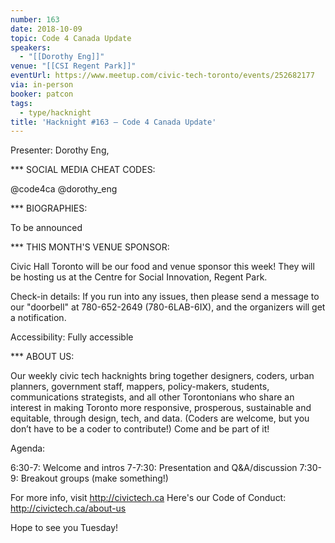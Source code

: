 ```yaml
---
number: 163
date: 2018-10-09
topic: Code 4 Canada Update
speakers:
  - "[[Dorothy Eng]]"
venue: "[[CSI Regent Park]]"
eventUrl: https://www.meetup.com/civic-tech-toronto/events/252682177
via: in-person
booker: patcon
tags:
  - type/hacknight
title: 'Hacknight #163 – Code 4 Canada Update'
---
```


Presenter: Dorothy Eng,

*** SOCIAL MEDIA CHEAT CODES:

@code4ca ‪@dorothy_eng ‬

*** BIOGRAPHIES:

To be announced

*** THIS MONTH'S VENUE SPONSOR:

Civic Hall Toronto will be our food and venue sponsor this week!
They will be hosting us at the Centre for Social Innovation, Regent Park.

Check-in details: If you run into any issues, then please send a message to our "doorbell" at 780-652-2649 (780-6LAB-6IX), and the organizers will get a notification.

Accessibility: Fully accessible

*** ABOUT US:

Our weekly civic tech hacknights bring together designers, coders, urban planners, government staff, mappers, policy-makers, students, communications strategists, and all other Torontonians who share an interest in making Toronto more responsive, prosperous, sustainable and equitable, through design, tech, and data. (Coders are welcome, but you don’t have to be a coder to contribute!) Come and be part of it!

Agenda:

6:30-7: Welcome and intros
7-7:30: Presentation and Q&A/discussion
7:30-9: Breakout groups (make something!)

For more info, visit http://civictech.ca
Here's our Code of Conduct: http://civictech.ca/about-us

Hope to see you Tuesday!